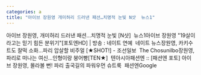 ```yaml
---
categories: a
title: "아이브 장원영 개미허리 드러낸 패션…치명적 눈빛 N샷  뉴스1"
---
```

아이브 장원영, 개미허리 드러낸 패션…치명적 눈빛 [N샷]&nbsp;&nbsp;뉴스1아이브 장원영 "19살이라고는 믿기 힘든 분위기"[포토엔HD] | 방송 : 네이트 연예&nbsp;&nbsp;네이트 뉴스장원영, 카키수트도 찰떡 소화…파리 압살할 비주얼 [★SHOT!] - 조선일보&nbsp;&nbsp;The Chosunilbo장원영, 파리로 떠나는 여신...인형이랑 붕어빵[TEN★]&nbsp;&nbsp;텐아시아패션엔 :: [패션엔 포토] 아이브 장원영, 몰라볼 뻔! 파리 출국길의 파워우먼 슈트룩&nbsp;&nbsp;패션엔Google 
